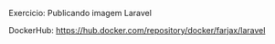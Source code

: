Exercicio: Publicando imagem Laravel

DockerHub: https://hub.docker.com/repository/docker/farjax/laravel
